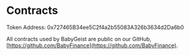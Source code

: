 # Contracts

Token Address: 0x727465B34ee5C2f4a2b55083A326b3634d2Da6b0

All contracts used by BabyGeist are public on our GitHub, [https://github.com/BabyFinance](https://github.com/BabyFinance).
